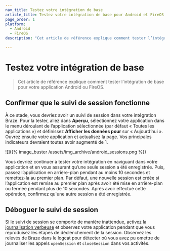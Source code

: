```yaml
---
nav_title: Testez votre intégration de base
article_title: Testez votre intégration de base pour Android et FireOS
page_order: 1
platform: 
  - Android
  - FireOS
description: "Cet article de référence explique comment tester l’intégration de base pour votre application Android ou FireOS."

---
```


# Testez votre intégration de base

> Cet article de référence explique comment tester l’intégration de base pour votre application Android ou FireOS.

## Confirmer que le suivi de session fonctionne

À ce stade, vous devriez avoir un suivi de session dans votre intégration Braze. Pour la tester, allez dans **Aperçu**, sélectionnez votre application dans le menu déroulant de l’application sélectionnée (par défaut « Toutes les applications ») et définissez **Afficher les données pour** sur « Aujourd’hui ». Ouvrez ensuite votre application et actualisez la page. Vos principales indicateurs devraient toutes avoir augmenté de 1.

![]({% image_buster /assets/img_archive/android_sessions.png %})

Vous devriez continuer à tester votre intégration en naviguant dans votre application et en vous assurant qu’une seule session a été enregistrée. Puis, passez l’application en arrière-plan pendant au moins 10 secondes et remettez-la au premier plan. Par défaut, une nouvelle session est créée si l’application est remise au premier plan après avoir été mise en arrière-plan ou fermée pendant plus de 10 secondes. Après avoir effectué cette opération, confirmez qu'une autre session a été enregistrée.

## Déboguer le suivi de session
Si le suivi de session se comporte de manière inattendue, activez la [journalisation verbeuse]({{site.baseurl}}/developer_guide/platform_integration_guides/android/initial_sdk_setup/additional_customization_and_configuration/#enabling-logs) et observez votre application pendant que vous reproduisez les étapes de déclenchement de la session. Observez les relevés de Braze dans le logcat pour détecter où vous avez pu omettre de journaliser les appels `openSession` et `closeSession` dans vos activités.

